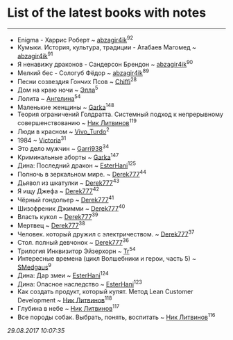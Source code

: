 # List of the latest books with notes
---

* Enigma - Харрис Роберт ~ [abzagir4ik](users/362/3621623-vkontakte)<sup>92</sup>
* Кумыки. История, культура, традиции - Атабаев Магомед ~ [abzagir4ik](users/362/3621623-vkontakte)<sup>91</sup>
* Я ненавижу драконов - Сандерсон Брендон ~ [abzagir4ik](users/362/3621623-vkontakte)<sup>90</sup>
* Мелкий бес - Сологуб Фёдор ~ [abzagir4ik](users/362/3621623-vkontakte)<sup>89</sup>
* Песни созвездия Гончих Псов ~ [Chiffi](users/105/105831994080785626680-google)<sup>28</sup>
* Дом на краю ночи ~ [Элла](users/100/1002037069862545-facebook)<sup>5</sup>
* Лолита ~ [Ангелина](users/837/83788782-vkontakte)<sup>54</sup>
* Маленькие женщины ~ [Garka](users/115/115753719718250012620-google)<sup>148</sup>
* Теория ограничений Голдратта. Системный подход к непрерывному совершенствованию ~ [Ник Литвинов](users/241/241974816-vkontakte)<sup>119</sup>
* Люди в красном ~ [Vivo_Turdo](users/115/115154203761453486437-google)<sup>2</sup>
* 1984 ~ [Victoria](users/113/113794223924688167852-google)<sup>31</sup>
* Это дело мужчин ~ [Garri938](users/114/114389869162010721507-google)<sup>34</sup>
* Криминальные аборты ~ [Garka](users/115/115753719718250012620-google)<sup>147</sup>
* Дина: Последний дракон ~ [EsterHani](users/305/30558181-vkontakte)<sup>125</sup>
* Полночь в зеркальном мире. ~ [Derek777](users/153/15386028-yandex)<sup>44</sup>
* Дьявол из шкатулки ~ [Derek777](users/153/15386028-yandex)<sup>43</sup>
* Я ищу Джефа ~ [Derek777](users/153/15386028-yandex)<sup>42</sup>
* Чёрный гондольер ~ [Derek777](users/153/15386028-yandex)<sup>41</sup>
* Шизофреник Джимми ~ [Derek777](users/153/15386028-yandex)<sup>40</sup>
* Власть кукол ~ [Derek777](users/153/15386028-yandex)<sup>39</sup>
* Мертвец ~ [Derek777](users/153/15386028-yandex)<sup>38</sup>
* Человек. который дружил с электричеством. ~ [Derek777](users/153/15386028-yandex)<sup>37</sup>
* Стол. полный девчонок ~ [Derek777](users/153/15386028-yandex)<sup>36</sup>
* Трилогия Инквизитор Эйзерхорн ~ [Tr](users/122/12282474-vkontakte)<sup>54</sup>
* Интересные времена (цикл Волшебники и герои, часть 5) ~ [SMedgaus](users/162/162444669-vkontakte)<sup>9</sup>
* Дина: Дар змеи ~ [EsterHani](users/305/30558181-vkontakte)<sup>124</sup>
* Дина: Опасное наследство ~ [EsterHani](users/305/30558181-vkontakte)<sup>123</sup>
* Как создать продукт, который купят. Метод Lean Customer Development ~ [Ник Литвинов](users/241/241974816-vkontakte)<sup>118</sup>
* Глубина в небе ~ [Ник Литвинов](users/241/241974816-vkontakte)<sup>117</sup>
* Все породы собак. Выбрать, понять, воспитать ~ [Ник Литвинов](users/241/241974816-vkontakte)<sup>116</sup>


_29.08.2017 10:07:35_
